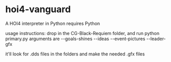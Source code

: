 # hoi4-vanguard
A HOI4 interpreter in Python
requires Python

usage instructions: drop in the CG-Black-Requiem folder, and run python primary.py 
arguments are --goals-shines --ideas --event-pictures --leader-gfx

it'll look for .dds files in the folders and make the needed .gfx files
